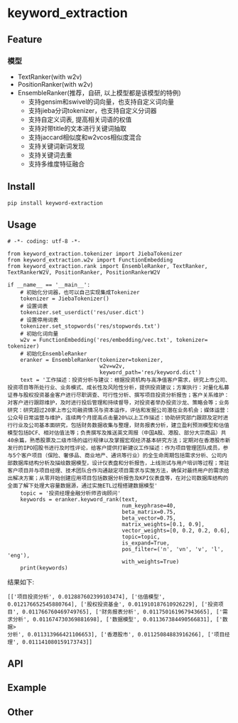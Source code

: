# keyword_extraction

## Feature

### 模型
- TextRanker(with w2v)
- PositionRanker(with w2v)
- EnsembleRanker(推荐，自研, 以上模型都是该模型的特例)
    - 支持gensim和swivel的词向量，也支持自定义词向量
    - 支持jieba分词tokenizer，也支持自定义分词器
    - 支持自定义词表, 提高相关词语的权值
    - 支持对带title的文本进行关键词抽取
    - 支持jaccard相似度和w2vcos相似度混合
    - 支持关键词新词发现
    - 支持关键词去重
    - 支持多维度特征融合

## Install

```
pip install keyword-extraction
```

## Usage

```
# -*- coding: utf-8 -*-

from keyword_extraction.tokenizer import JiebaTokenizer
from keyword_extraction.w2v import FunctionEmbedding
from keyword_extraction.rank import EnsembleRanker, TextRanker, TextRankerW2V, PositionRanker, PositionRankerW2V

if __name__ == '__main__':
    # 初始化分词器，也可以自己实现集成Tokenizer
    tokenizer = JiebaTokenizer()
    # 设置词表
    tokenizer.set_userdict('res/user.dict')
    # 设置停用词表
    tokenizer.set_stopwords('res/stopwords.txt')
    # 初始化词向量
    w2v = FunctionEmbedding('res/embedding/vec.txt', tokenizer= tokenizer)
    # 初始化EnsembleRanker
    eranker = EnsembleRanker(tokenizer=tokenizer,
                             w2v=w2v,
                             keyword_path='res/keyword.dict')
    text = '工作描述：投资分析与建议：根据投资机构与高净值客户需求，研究上市公司、投资项目等所处行业、业务模式、成长性及风险性分析，提供投资建议；方案执行：对量化私募证券与股权投资基金客户进行尽职调查、可行性分析、撰写项目投资分析报告；客户关系维护：对客户进行跟踪维护，及时进行投后管理和持续督导，对投资者举办投资沙龙、策略会等；业务研究：研究超过20家上市公司融资情况与资本运作，评估和发掘公司潜在业务机会；媒体运营：公众号日常运营与维护，连续两个月提高点击量20%以上工作描述：协助研究部门跟踪及定时进行行业及公司基本面研究，包括财务数据收集与整理，财务报表分析，建立盈利预测模型和估值模型包括DCF、相对估值法等；负责撰写及推送英文周报（中国A股、港股、部分大宗商品）共40余篇，熟悉股票及二级市场的运行规律以及掌握宏观经济基本研究方法；定期对在香港股市新发行的IPO招股书进行及时性评论，给客户提供打新建议工作描述：作为项目管理团队成员，参与5个客户项目（保险、奢侈品、商业地产、通讯等行业）的全生命周期包括需求分析、公司内部数据库结构分析及描绘数据模型，设计仪表盘和分析报告，上线测试与用户培训等过程；常驻客户项目并与项目经理、技术团队合作沟通敲定项目需求与实施方法，确保对最终用户的需求给出解决方案；从零开始创建应用项目包括数据分析报告及KPI仪表盘等，在对公司数据库结构的全面了解下处理大容量数据源，通过实施ETL过程搭建数据模型'
    topic = '投资经理金融分析师咨询顾问'
    keywords = eranker.keyword_rank(text,
                                    num_keyphrase=40,
                                    beta_matrix=0.75,
                                    beta_vector=0.75,
                                    matrix_weights=[0.1, 0.9],
                                    vector_weights=[0, 0.2, 0.2, 0.6],
                                    topic=topic,
                                    is_expand=True,
                                    pos_filter=('n', 'vn', 'v', 'l', 'eng'),
                                    with_weights=True)
    print(keywords)
 ```

结果如下:

```
[['项目投资分析', 0.012887602399103474], ['估值模型', 0.012176652545880764], ['股权投资基金', 0.011910187610926229], ['投资项目', 0.011766760469749765], ['财务报表分析', 0.011750161967943665], ['需求分析', 0.011674730369881698], ['数据模型', 0.011367384490566831], ['数据>
分析', 0.011313966421106653], ['香港股市', 0.01125084883916266], ['项目经理', 0.011141080159173743]]
```

## API

## Example

## Other
